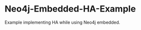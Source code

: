 Neo4j-Embedded-HA-Example
=========================
Example implementing HA while using Neo4j embedded.